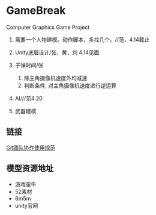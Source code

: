 # GameBreak
Computer Graphics Game Project

1. 需要一个人物建模。动作脚本，多找几个。//范，4.14截止

2. Unity底层设计/张，黄，刘 4.14见面

3. 子弹时间/张
    1. 除主角摄像机速度外均减速
    2. 判断条件, 对主角摄像机速度进行逆运算

4. AI///范4.20

5. 武器建模

## 链接
[Git团队协作使用规范](https://blog.csdn.net/u011077672/article/details/78819324)

## 模型资源地址
- 游戏蛮牛
- 52素材
- 6m5m
- unity官网
